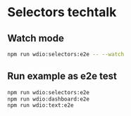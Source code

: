 # Selectors techtalk

## Watch mode

```sh
npm run wdio:selectors:e2e -- --watch
```

## Run example as e2e test

```sh
npm run wdio:selectors:e2e
npm run wdio:dashboard:e2e
npm run wdio:text:e2e
```
